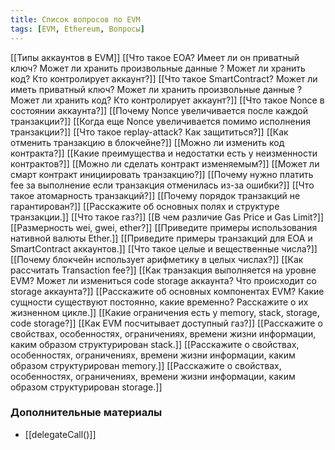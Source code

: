 ```yaml
---
title: Список вопросов по EVM
tags: [EVM, Ethereum, Вопросы]
---
```

[[Типы аккаунтов в EVM]]
[[Что такое EOA? Имеет ли он приватный ключ? Может ли хранить произвольные данные ? Может ли хранить код? Кто контролирует аккаунт?]]
[[Что такое SmartContract? Может ли иметь приватный ключ? Может ли хранить произвольные данные ? Может ли хранить код? Кто контролирует аккаунт?]]
[[Что такое Nonce в состоянии аккаунта?]]
[[Почему Nonce увеличивается после каждой транзакции?]]
[[Когда еще Nonce увеличивается помимо исполнения транзакции?]]
[[Что такое replay-attack? Как защититься?]]
[[Как отменить транзакцию в блокчейне?]]
[[Можно ли изменить код контракта?]]
[[Какие преимущества и недостатки есть у неизменности контрактов?]]
[[Можно ли сделать контракт изменяемым?]]
[[Может ли смарт контракт инициировать транзакцию?]]
[[Почему нужно платить fee за выполнение если транзакция отменилась из-за ошибки?]]
[[Что такое атомарность транзакций?]]
[[Почему порядок транзакций не гарантирован?]]
[[Расскажите об основных полях и структуре транзакции.]]
[[Что такое газ?]]
[[В чем различие Gas Price и Gas Limit?]]
[[Размерность wei, gwei, ether?]]
[[Приведите примеры использования нативной валюты Ether.]]
[[Приведите примеры транзакций для EOA и SmartContract аккаунтов.]]
[[Что такое целые и вещественные числа?]]
[[Почему блокчейн использует арифметику в целых числах?]]
[[Как рассчитать Transaction fee?]]
[[Как транзакция выполняется на уровне EVM? Может ли измениться code storage аккаунта? Что происходит со storage аккаунта?]]
[[Расскажите об основных компонентах EVM? Какие сущности существуют постоянно, какие временно? Расскажите о их жизненном цикле.]]
[[Какие ограничения есть у memory, stack, storage, code storage?]]
[[Как EVM посчитывает доступный газ?]]
[[Расскажите о свойствах, особенностях, ограничениях, времени жизни информации, каким образом структурирован stack.]]
[[Расскажите о свойствах, особенностях, ограничениях, времени жизни информации, каким образом структурирован memory.]]
[[Расскажите о свойствах, особенностях, ограничениях, времени жизни информации, каким образом структурирован storage.]]

### Дополнительные материалы

- [[delegateCall()]]